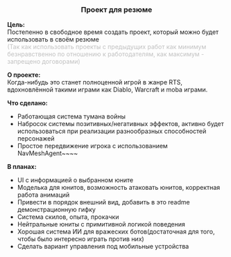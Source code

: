 <h3 align="center">Проект для резюме</h3>

<b>Цель:</b><br>
Постепенно в свободное время создать проект, который можно будет использовать в своём резюме<br>
<span style="color:#C0C0C0">(Так как использовать проекты с предыдущих работ как минимум 
безнравственно по отношению к работодателям, как максимум - запрещено договорами)</span><br>


<b>О проекте:</b><br>
Когда-нибудь это станет полноценной игрой в жанре RTS, вдохновлённой такими играми как Diablo, Warcraft и moba играми.


<b>Что сделано:</b><br>
<ul>
<li>Работающая система тумана войны
<li>Набросок системы позитивных/негативных эффектов, активно будет использоваться при реализации разнообразных способностей персонажей
<li>Простое передвижение игрока с использованием NavMeshAgent~~~~
</ul>

<b>В планах:</b>
<ul>
<li>UI с информацией о выбранном юните
<li>Моделька для юнитов, возможность атаковать юнитов, корректная работа анимаций
<li>Привести в порядок внешний вид, добавить в это readme демонстрационную гифку
<li>Система скилов, опыта, прокачки
<li>Нейтральные юниты с примитивной логикой поведения
<li>Хорошая система ИИ для вражеских ботов(достаточная для того, чтобы было интересно играть против них)
<li>Сделать вариант управления под мобильные устройства
</ul>
